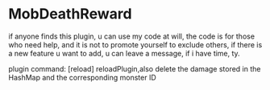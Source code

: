 # MobDeathReward
if anyone finds this plugin, u can use my code at will, the code is for those who need help, 
and it is not to promote yourself to exclude others, 
if there is a new feature u want to add, u can leave a message, if i have time,
ty.





plugin command: [reload] reloadPlugin,also delete the damage stored in the HashMap and the corresponding monster ID
